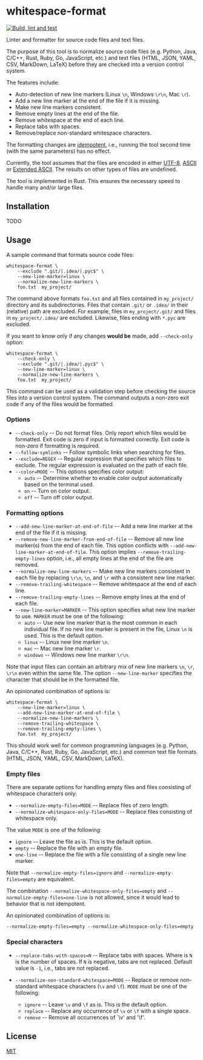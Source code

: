 # whitespace-format

[![Build, lint and test](https://github.com/DavidPal/whitespace-format-rust/actions/workflows/build.yaml/badge.svg)](https://github.com/DavidPal/whitespace-format-rust/actions/workflows/build.yaml)

Linter and formatter for source code files and text files.

The purpose of this tool is to normalize source code files (e.g. Python, Java,
C/C++, Rust, Ruby, Go, JavaScript, etc.) and text files (HTML, JSON, YAML, CSV,
MarkDown, LaTeX) before they are checked into a version control system.

The features include:

* Auto-detection of new line markers (Linux `\n`, Windows `\r\n`, Mac `\r`).
* Add a new line marker at the end of the file if it is missing.
* Make new line markers consistent.
* Remove empty lines at the end of the file.
* Remove whitespace at the end of each line.
* Replace tabs with spaces.
* Remove/replace non-standard whitespace characters.

The formatting changes are
[idempotent](https://en.wikipedia.org/wiki/Idempotence), i.e., running the tool
second time (with the same parameters) has no effect.

Currently, the tool assumes that the files are encoded in either
[UTF-8](https://en.wikipedia.org/wiki/UTF-8),
[ASCII](https://en.wikipedia.org/wiki/ASCII) or [Extended
ASCII](https://en.wikipedia.org/wiki/Extended_ASCII). The results on other
types of files are undefined. 

The tool is implemented in Rust. This ensures the necessary speed to handle
many and/or large files.

## Installation

TODO

## Usage

A sample command that formats source code files:
```shell
whitespace-format \
    --exclude ".git/|.idea/|.pyc$" \
    --new-line-marker=linux \
    --normalize-new-line-markers \
    foo.txt  my_project/
```
The command above formats `foo.txt` and all files contained in `my_project/`
directory and its subdirectories. Files that contain `.git/` or `.idea/` in
their (relative) path are excluded. For example, files in `my_project/.git/`
and files in `my_project/.idea/` are excluded. Likewise, files ending with
`*.pyc` are excluded.

If you want to know only if any changes **would be** made, add `--check-only`
option:
```shell
whitespace-format \
    --check-only \
    --exclude ".git/|.idea/|.pyc$" \
    --new-line-marker=linux \
    --normalize-new-line-markers \
    foo.txt  my_project/
```
This command can be used as a validation step before checking the source files
into a version control system. The command outputs a non-zero exit code if any
of the files would be formatted.

### Options

* `--check-only` -- Do not format files. Only report which files would be formatted.
  Exit code is zero if input is formatted correctly. Exit code is non-zero if formatting is required.
* `--follow-symlinks` -- Follow symbolic links when searching for files.
* `--exclude=REGEX` -- Regular expression that specifies which files to exclude.
  The regular expression is evaluated on the path of each file.
* `--color=MODE` -- This options specifies color output:
    * `auto` -- Determine whether to enable color output automatically based on the terminal used.
    * `on` -- Turn on color output.
    * `off` -- Turn off color output.

### Formatting options

* `--add-new-line-marker-at-end-of-file` -- Add a new line marker at the end of the file if it is missing.
* `--remove-new-line-marker-from-end-of-file` -- Remove all new line marker(s) from the end of each file.
  This option conflicts with `--add-new-line-marker-at-end-of-file`.
  This option implies `--remove-trailing-empty-lines` option, i.e., all empty lines at the end of the file are removed.
* `--normalize-new-line-markers` -- Make new line markers consistent in each file
  by replacing `\r\n`, `\n`, and `\r` with a consistent new line marker.
* `--remove-trailing-whitespace` -- Remove whitespace at the end of each line.
* `--remove-trailing-empty-lines` -- Remove empty lines at the end of each file.
* `--new-line-marker=MARKER` -- This option specifies what new line marker to use.
  `MARKER` must be one of the following:
    * `auto` -- Use new line marker that is the most common in each individual file.
      If no new line marker is present in the file, Linux `\n` is used.
      This is the default option.
    * `linux` -- Linux new line marker `\n`.
    * `mac` -- Mac new line marker `\r`.
    * `windows` -- Windows new line marker `\r\n`.

Note that input files can contain an arbitrary mix of new line markers `\n`,
`\r`, `\r\n` even within the same file. The option `--new-line-marker`
specifies the character that should be in the formatted file.

An opinionated combination of options is:
```shell
whitespace-format \
    --new-line-marker=linux \
    --add-new-line-marker-at-end-of-file \
    --normalize-new-line-markers \
    --remove-trailing-whitespace \
    --remove-trailing-empty-lines \
    foo.txt  my_project/
```
This should work well for common programming languages (e.g. Python, Java,
C/C++, Rust, Ruby, Go, JavaScript, etc.) and common text file formats (HTML,
JSON, YAML, CSV, MarkDown, LaTeX).

### Empty files

There are separate options for handling empty files and files consisting of
whitespace characters only:

* `--normalize-empty-files=MODE` -- Replace files of zero length.
* `--normalize-whitespace-only-files=MODE` -- Replace files consisting of whitespace only.

The value `MODE` is one of the following:

* `ignore` -- Leave the file as is. This is the default option.
* `empty` -- Replace the file with an empty file.
* `one-line` -- Replace the file with a file consisting of a single new line marker.

Note that `--normalize-empty-files=ignore` and `--normalize-empty-files=empty` are equivalent.

The combination `--normalize-whitespace-only-files=empty` and
`--normalize-empty-files=one-line` is not allowed, since it would lead to
behavior that is not idempotent.

An opinionated combination of options is:
```shell
--normalize-empty-files=empty --normalize-whitespace-only-files=empty
```

### Special characters

* `--replace-tabs-with-spaces=N` -- Replace tabs with spaces.
  Where is `N` is the number of spaces. If `N` is negative, tabs are not replaced.
  Default value is `-1`, i.e., tabs are not replaced.

* `--normalize-non-standard-whitespace=MODE` -- Replace or remove
  non-standard whitespace characters (`\v` and `\f`). `MODE` must be one of the following:
    * `ignore` -- Leave `\v` and `\f` as is. This is the default option.
    * `replace` -- Replace any occurrence of `\v` or `\f` with a single space.
    * `remove` -- Remove all occurrences of `\\v' and '\\f'.

## License

[MIT](LICENSE)

